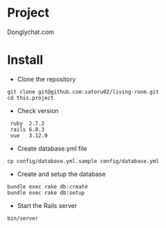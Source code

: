 # Project

Donglychat.com

# Install

* Clone the repository

```
git clone git@github.com:satoru02/living-room.git
cd this.project
```

* Check version

```
 ruby  2.7.2
 rails 6.0.3
 vue   3.12.0
```

* Create database.yml file

```
cp config/database.yml.sample config/database.yml
```

* Create and setup the database

```
bundle exec rake db:create
bundle exec rake db:setup
```

* Start the Rails server

```
bin/server
```



